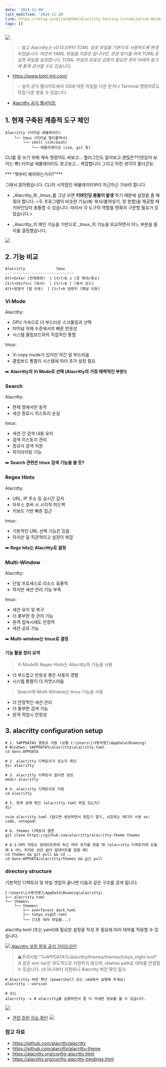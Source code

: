 ```yaml
---
date: '2024-11-09'
last_modified: '2024-11-20'
link: https://velog.io/@jlee38266/Alacritty-Setting-Customization-Windows
tags: []
---
```


![](https://velog.velcdn.com/images/jlee38266/post/53bc283e-25e2-47e5-a9cd-d69eeecfb50f/image.png)

> 💡 참고 _Alacritty는 v0.13.0부터 TOML 설정 파일을 기본으로 사용하도록 변경되었습니다. 여전히 YAML 파일을 지원은 합니다만, 권장 방식을 따라 TOML로 설정 파일을 설정합니다. TOML 파일의 유효성 검증이 필요한 경우 아래의 링크에 통해 검사할 수도 있습니다._

  * <https://www.toml-lint.com/>



> 💡 설치 공식 웹사이트에서 OS에 따른 파일을 다운 받거나 Terminal 명령어로도 직접 다운 받을 수 있습니다.

  * [Alacritty 공식 웹사이트](https://alacritty.org/)



## 1\. 현재 구축된 계층적 도구 체인
    
    
    Alacritty (터미널 에뮬레이터)
        └── tmux (터미널 멀티플렉서)
            └── shell (zsh/bash)
                └── 애플리케이션 (vim, git 등)

CLI를 잘 쓰기 위해 계속 명령어도 써보고... 플러그인도 알아보고 괜찮은??(멋있어 보이는 😎) 터미널 에뮬레이터도 찾고보고... 복잡합니다 그리고 이런 생각이 들더군요.

*** "뭐부터 해야하는거지?"***

그래서 알아봤습니다. CLI의 시작점인 에뮬레이터부터 차근차근 가보려 합니다.

  * _Alacritty_와 _tmux_를 그냥 쓰면 **키바인딩 충돌이 발생** 하기 때문에 설정을 좀 해줘야 합니다. <두 프로그램이 비슷한 기능(예: 복사/붙여넣기, 창 분할)을 제공할 때 키바인딩이 충돌할 수 있습니다. 따라서 각 도구의 역할을 명확히 구분할 필요가 있었습니다.>

  * _Alacritty_의 메인 기능을 기반으로 _tmux_의 기능을 비교하면서 어느 부분을 쓸지를 결정했습니다.




![](https://velog.velcdn.com/images/jlee38266/post/95cc98ad-23f1-43a9-8204-61adc98d7526/image.png)

## 2\. 기능 비교
    
    
    Alacritty              tmux
    -------------------------------
    Alt+Enter (전체화면)  | Ctrl+b z (창 확대/축소)
    Ctrl+Shift+c (복사)  | Ctrl+b [ (복사 모드)
    Alt+방향키 (탭 이동)  | Ctrl+b 방향키 (패널 이동)

### Vi Mode

Alacritty:

  * GPU 가속으로 더 부드러운 스크롤링과 선택
  * 터미널 자체 수준에서의 빠른 반응성
  * 시스템 클립보드와의 직접적인 통합



tmux:

  * Vi copy mode가 있지만 약간 덜 부드러움
  * 클립보드 통합이 시스템에 따라 추가 설정 필요



➡️ **Alacritty의 Vi Mode로 선택 (Alacritty의 가장 매력적인 부분!)**

### Search

Alacritty:

  * 현재 창에서만 동작
  * 세션 종료시 히스토리 손실



tmux:

  * 세션 간 검색 내용 유지
  * 검색 히스토리 관리
  * 정규식 검색 지원
  * 하이라이팅 기능



➡️ **Search 관련은 tmux 검색 기능을 쓸 듯?**

### Regex Hints

Alacritty:

  * URL, IP 주소 등 실시간 감지
  * 마우스 호버 시 시각적 피드백
  * 키보드 기반 빠른 접근



tmux:

  * 기본적인 URL 선택 기능은 있음
  * 하지만 덜 직관적이고 설정이 복잡



➡️ **Regx hits는 Alacritty로 결정**

### Multi-Window

Alacritty:

  * 단일 프로세스로 리소스 효율적
  * 하지만 세션 관리 기능 부족



tmux:

  * 세션 유지 및 복구
  * 더 풍부한 창 관리 기능
  * 원격 접속시에도 안정적
  * 세션 공유 가능



➡️ **Multi-window는 tmux로 결정**

#### 기능 활용 정리 요약

> Vi Mode와 Regex Hints는 Alacritty의 기능을 사용

  * 더 부드럽고 반응성 좋은 사용자 경험
  * 시스템 통합이 더 자연스러움



> Search와 Multi-Window는 tmux 기능을 사용

  * 더 안정적인 세션 관리
  * 더 풍부한 검색 기능
  * 원격 작업시 안정성



## 3\. alacritty configuration setup
    
    
    # 1. %APPDATA% 경로로 이동 (보통 C:\Users\[사용자명]\AppData\Roaming)
    # Windows: %APPDATA%\alacritty\alacritty.toml
    cd $env:APPDATA
    
    # 2. alacritty 디렉토리가 있는지 확인
    dir alacritty
    
    # 3. alacritty 디렉토리 없다면 생성
    mkdir alacritty
    
    # 4. alacritty 디렉토리로 이동
    cd alacritty
    
    # 5. 현재 상태 확인 (alacritty.toml 파일 있는지)
    dir
    
    nvim alacritty.toml (없으면 생성하면서 편집기 열기, 선호하는 에디터 사용 ex: code, notepad)
    
    # 6. themes 디렉토리 클론
    git clone https://github.com/alacritty/alacritty-theme themes
    
    # 6-1.테마 저장소 업데이트하여 최신 테마 유지를 원할 때 (alacritty 디렉토리에 있을 때 & 어느 위치든 상관 없이 업데이트를 원할 때)
    cd themes && git pull && cd ..
    cd $env:APPDATA/alacritty/themes && git pull

### directory structure

기본적인 디렉토리 및 파일 셋업이 끝나면 다음과 같은 구조를 갖게 됩니다.
    
    
    C:\Users\[사용자명]\AppData\Roaming\alacritty\
    ├── alacritty.toml
    └── themes\
        └── themes\
            ├── everforest_dark.toml
            ├── tokyo_night.toml
            └── [다른 테마 파일들...]

alacritty.toml (또는 yaml)에 필요한 설정을 작성 후 필요에 따라 테마를 적용할 수 있습니다. 

![](https://velog.velcdn.com/images/jlee38266/post/6029fb9a-1b95-4c41-9cee-6cf300b9e612/image.png) [Alacritty 설정 파일 공식 가이드라인](https://alacritty.org/releases/0.14.0/config-alacritty.html)

> ⚠️주의사항 "%APPDATA%/alacritty/themes/themes/tokyo_night.toml" 과 같은 evn var은 의도적으로 지원하지 않으며, relative path로 테마를 연결할 수 있습니다. v0.14.0부터 지원되니 Alacritty 버전 확인 필수.
    
    
    # Alacritty 버전 확인 (powershell 또는 cmd에서 실행해 주세요)
    alacritty --version
    
    # 또는
    alacritty -v # alacritty를 실행하면서 좀 더 자세한 정보를 볼 수 있습니다.

![](https://velog.velcdn.com/images/jlee38266/post/0babdca4-5098-4d6a-8e4c-2e6c69b81b3a/image.png)

  * [관련 질문 이슈 확인](https://github.com/alacritty/alacritty/issues/8303) ![](https://velog.velcdn.com/images/jlee38266/post/b2d3b7a1-c990-43cb-b6fe-53f78ca6eec5/image.png)



### 참고 자료

  * <https://github.com/alacritty/alacritty>
  * <https://github.com/alacritty/alacritty-theme>
  * <https://alacritty.org/config-alacritty.html>
  * <https://alacritty.org/config-alacritty-bindings.html>